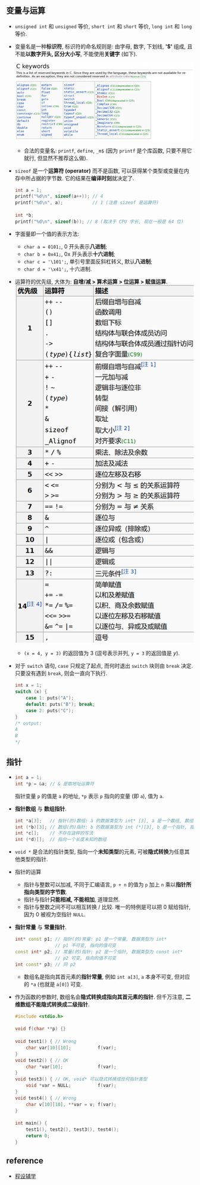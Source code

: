 
## 变量与运算

- `unsigned int` 和 `unsigned` 等价, `short int` 和 `short` 等价, `long int` 和 `long` 等价. 
- 变量名是一种**标识符**, 标识符的命名规则是: 由字母, 数字, 下划线, **'$'** 组成, 且不能**以数字开头, 区分大小写**, 不能使用**关键字** (如下).

    ![](assets/C_0.png)
    - 合法的变量名: `printf`, `define`, `_m$` (因为 `printf` 是个库函数, 只要不用它就行, 但显然不推荐这么做).

- `sizeof` 是一个**运算符 (operator)** 而不是函数, 可以获得某个类型或变量在内存中所占据的字节数. 它的结果在**编译时刻**就决定了.
    ```cpp
    int a = 1;
    printf("%d\n", sizeof(a++)); // 4
    printf("%d\n", a);           // 1 (注意 sizeof 是运算符)
    
    int *b;
    printf("%d\n", sizeof(b)); // 8 (取决于 CPU 字长, 现在一般是 64 位)
    ```

- 字面量即一个值的表示方法:
  - ```char a = 0101;```, 0 开头表示**八进制**;
  - ```char b = 0x41;```, 0x 开头表示**十六进制**;
  - ```char c = '\101';```, 单引号里面反斜杠转义, 默认**八进制**;
  - ```char d = '\x41';```, 十六进制.  

- 运算符的优先级, 大体为: **自增/减 > 算术运算 > 位运算 > 赋值运算**.
  ![alt text](assets/C_1.png)
  - ```(x = 4, y = 3)``` 的返回值为 $3$ (逗号表示并列, `y = 3` 的返回值是 $y$).

- 对于 `switch` 语句, `case` 只规定了起点, 而何时退出 `switch` 块则由 `break` 决定. 只要没有遇到 `break`, 则会一直向下执行.
    ```cpp
    int x = 1;
    switch (x) {
        case 1: puts("A");
        default: puts("B"); break;
        case 2: puts("C");  
    }
    /* output:
    A
    B
    */
    ```
## 指针

- ``` cpp
  int a = 1;
  int *p = &a; // & 是取地址运算符
  ```
  指针变量 `p` 的值是 `a` 的地址, `*p` 表示 `p` 指向的变量 (即 `a`), 值为 `a`.

- **指针数组** 与 **数组指针**.
  
  ```cpp
  int *a[3];   // 指针(的)数组: a 的数据类型为 int* [3], a 是一个数组, 数组元素是指针
  int (*b)[3]; // 数组(的)指针: b 的数据类型为 int (*)[3], b 是一个指针, 指向一个数组
  int *c[];    // 不存在这样的写法
  int (*d)[];  // 指向一个长度未知的数组
  ```
- `void *` 是合法的指针类型, 指向一个**未知类型**的元素, 可被**隐式转换**为任意其他类型的指针.

- 指针的运算
  - 指针与整数可以加减, 不同于汇编语言, `p + n` 的值为 `p` 加上 `n` 乘以**指针所指向类型的字节数**.
  - 指针与指针**只能相减, 不能相加**, 道理显然.
  - 指针与整数之间不可以相互转换 / 比较. 唯一的特例是可以把 $0$ 赋给指针, 因为 $0$ 被视为空指针 `NULL`.

- **指针常量** 与 **常量指针**.
  ```cpp
  int* const p1; // 指针(的)常量: p1 是一个常量, 数据类型为 int*
                 // p1 不可变, 指向的值可变
  const int* p2; // 常量(的)指针: p2 是一个指针, 数据类型为 const int*
                 // p2 可变, 指向的值不可变
  int const* p3; // 同 p2
  ```
  - 数组名是指向其首元素的**指针常量**, 例如 `int a[3]`, `a` 本身不可变, 但对应的 `*a` (也就是 `a[0]`) 可变.

- 作为函数的参数时, 数组名会**隐式转换成指向其首元素的指针**. 但千万注意, **二维数组不能隐式转换成二级指针**.
    ```cpp
    #include <stdio.h>

    void f(char **p) {}

    void test1() { // Wrong
        char var[10][10];          f(var);
    }
    void test2() { // OK
        char *var[10];             f(var);
    }
    void test3() { // OK, void* 可以隐式转换成任何指针类型
        void *var = NULL;          f(var);
    }
    void test4() { // Wrong
        char v[10][10], **var = v; f(var);
    }

    int main() {
        test1(), test2(), test3(), test4();    
        return 0;
    }
    ```

## reference

- [程设辅学](https://ckc-agc.bowling233.top/programming/24fall/)
